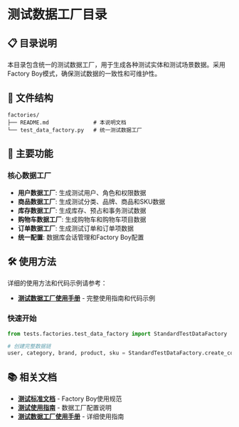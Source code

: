 # 测试数据工厂目录

## 📋 目录说明

本目录包含统一的测试数据工厂，用于生成各种测试实体和测试场景数据。采用Factory Boy模式，确保测试数据的一致性和可维护性。

## 📁 文件结构

```
factories/
├── README.md              # 本说明文档
└── test_data_factory.py   # 统一测试数据工厂
```

## 🎯 主要功能

### 核心数据工厂
- **用户数据工厂**: 生成测试用户、角色和权限数据
- **商品数据工厂**: 生成测试分类、品牌、商品和SKU数据
- **库存数据工厂**: 生成库存、预占和事务测试数据
- **购物车数据工厂**: 生成购物车和购物车项目数据
- **订单数据工厂**: 生成测试订单和订单项数据
- **统一配置**: 数据库会话管理和Factory Boy配置

## 🛠️ 使用方法

详细的使用方法和代码示例请参考：
- **[测试数据工厂使用手册](../../docs/development/test-factory-usage-guide.md)** - 完整使用指南和代码示例

### 快速开始
```python
from tests.factories.test_data_factory import StandardTestDataFactory

# 创建完整数据链
user, category, brand, product, sku = StandardTestDataFactory.create_complete_chain(db)
```

## 📚 相关文档

- **[测试标准文档](../../docs/standards/testing-standards.md)** - Factory Boy使用规范
- **[测试使用指南](../../docs/development/testing-setup.md)** - 数据工厂配置说明
- **[测试数据工厂使用手册](../../docs/development/test-factory-usage-guide.md)** - 详细使用指南